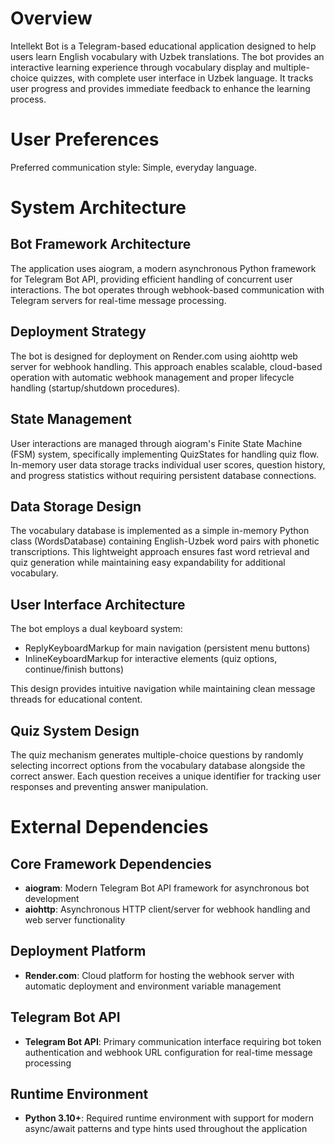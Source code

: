 # Overview

Intellekt Bot is a Telegram-based educational application designed to help users learn English vocabulary with Uzbek translations. The bot provides an interactive learning experience through vocabulary display and multiple-choice quizzes, with complete user interface in Uzbek language. It tracks user progress and provides immediate feedback to enhance the learning process.

# User Preferences

Preferred communication style: Simple, everyday language.

# System Architecture

## Bot Framework Architecture
The application uses aiogram, a modern asynchronous Python framework for Telegram Bot API, providing efficient handling of concurrent user interactions. The bot operates through webhook-based communication with Telegram servers for real-time message processing.

## Deployment Strategy
The bot is designed for deployment on Render.com using aiohttp web server for webhook handling. This approach enables scalable, cloud-based operation with automatic webhook management and proper lifecycle handling (startup/shutdown procedures).

## State Management
User interactions are managed through aiogram's Finite State Machine (FSM) system, specifically implementing QuizStates for handling quiz flow. In-memory user data storage tracks individual user scores, question history, and progress statistics without requiring persistent database connections.

## Data Storage Design
The vocabulary database is implemented as a simple in-memory Python class (WordsDatabase) containing English-Uzbek word pairs with phonetic transcriptions. This lightweight approach ensures fast word retrieval and quiz generation while maintaining easy expandability for additional vocabulary.

## User Interface Architecture
The bot employs a dual keyboard system:
- ReplyKeyboardMarkup for main navigation (persistent menu buttons)
- InlineKeyboardMarkup for interactive elements (quiz options, continue/finish buttons)

This design provides intuitive navigation while maintaining clean message threads for educational content.

## Quiz System Design
The quiz mechanism generates multiple-choice questions by randomly selecting incorrect options from the vocabulary database alongside the correct answer. Each question receives a unique identifier for tracking user responses and preventing answer manipulation.

# External Dependencies

## Core Framework Dependencies
- **aiogram**: Modern Telegram Bot API framework for asynchronous bot development
- **aiohttp**: Asynchronous HTTP client/server for webhook handling and web server functionality

## Deployment Platform
- **Render.com**: Cloud platform for hosting the webhook server with automatic deployment and environment variable management

## Telegram Bot API
- **Telegram Bot API**: Primary communication interface requiring bot token authentication and webhook URL configuration for real-time message processing

## Runtime Environment
- **Python 3.10+**: Required runtime environment with support for modern async/await patterns and type hints used throughout the application